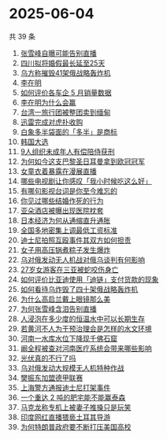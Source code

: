 # 2025-06-04

共 39 条

<!-- BEGIN -->
<!-- 最后更新时间 Wed Jun 04 2025 19:18:46 GMT+0800 (China Standard Time) -->

1. [张雪峰自曝可能告别直播](https://www.zhihu.com/search?q=%E5%BC%A0%E9%9B%AA%E5%B3%B0%E8%87%AA%E6%9B%9D%E5%8F%AF%E8%83%BD%E5%91%8A%E5%88%AB%E7%9B%B4%E6%92%AD)
1. [四川拟将婚假最长延至25天](https://www.zhihu.com/search?q=%E5%9B%9B%E5%B7%9D%E6%8B%9F%E5%B0%86%E5%A9%9A%E5%81%87%E6%9C%80%E9%95%BF%E5%BB%B6%E8%87%B325%E5%A4%A9)
1. [乌方称摧毁41架俄战略轰炸机](https://www.zhihu.com/search?q=%E4%B9%8C%E6%96%B9%E7%A7%B0%E6%91%A7%E6%AF%8141%E6%9E%B6%E4%BF%84%E6%88%98%E7%95%A5%E8%BD%B0%E7%82%B8%E6%9C%BA)
1. [李在明](https://www.zhihu.com/search?q=%E6%9D%8E%E5%9C%A8%E6%98%8E)
1. [如何评价各车企 5 月销量数据](https://www.zhihu.com/search?q=%E5%A6%82%E4%BD%95%E8%AF%84%E4%BB%B7%E5%90%84%E8%BD%A6%E4%BC%81%205%20%E6%9C%88%E9%94%80%E9%87%8F%E6%95%B0%E6%8D%AE)
1. [李在明为什么会赢](https://www.zhihu.com/search?q=%E6%9D%8E%E5%9C%A8%E6%98%8E%E4%B8%BA%E4%BB%80%E4%B9%88%E4%BC%9A%E8%B5%A2)
1. [台湾一旅行团被整团卖到缅甸](https://www.zhihu.com/search?q=%E5%8F%B0%E6%B9%BE%E4%B8%80%E6%97%85%E8%A1%8C%E5%9B%A2%E8%A2%AB%E6%95%B4%E5%9B%A2%E5%8D%96%E5%88%B0%E7%BC%85%E7%94%B8)
1. [迅雷完成对虎扑收购](https://www.zhihu.com/search?q=%E8%BF%85%E9%9B%B7%E5%AE%8C%E6%88%90%E5%AF%B9%E8%99%8E%E6%89%91%E6%94%B6%E8%B4%AD)
1. [白象多半袋面的「多半」是商标](https://www.zhihu.com/search?q=%E7%99%BD%E8%B1%A1%E5%A4%9A%E5%8D%8A%E8%A2%8B%E9%9D%A2%E7%9A%84%E3%80%8C%E5%A4%9A%E5%8D%8A%E3%80%8D%E6%98%AF%E5%95%86%E6%A0%87)
1. [韩国大选](https://www.zhihu.com/search?q=%E9%9F%A9%E5%9B%BD%E5%A4%A7%E9%80%89)
1. [9人组织未成年人有偿陪侍获刑](https://www.zhihu.com/search?q=9%E4%BA%BA%E7%BB%84%E7%BB%87%E6%9C%AA%E6%88%90%E5%B9%B4%E4%BA%BA%E6%9C%89%E5%81%BF%E9%99%AA%E4%BE%8D%E8%8E%B7%E5%88%91)
1. [为何如今这支巴黎圣日耳曼拿到欧冠冠军](https://www.zhihu.com/search?q=%E4%B8%BA%E4%BD%95%E5%A6%82%E4%BB%8A%E8%BF%99%E6%94%AF%E5%B7%B4%E9%BB%8E%E5%9C%A3%E6%97%A5%E8%80%B3%E6%9B%BC%E6%8B%BF%E5%88%B0%E6%AC%A7%E5%86%A0%E5%86%A0%E5%86%9B)
1. [女童衣着暴露在漫展直播](https://www.zhihu.com/search?q=%E5%A5%B3%E7%AB%A5%E8%A1%A3%E7%9D%80%E6%9A%B4%E9%9C%B2%E5%9C%A8%E6%BC%AB%E5%B1%95%E7%9B%B4%E6%92%AD)
1. [哪些电视剧让你感叹「我小时候吃这么好」](https://www.zhihu.com/search?q=%E5%93%AA%E4%BA%9B%E7%94%B5%E8%A7%86%E5%89%A7%E8%AE%A9%E4%BD%A0%E6%84%9F%E5%8F%B9%E3%80%8C%E6%88%91%E5%B0%8F%E6%97%B6%E5%80%99%E5%90%83%E8%BF%99%E4%B9%88%E5%A5%BD%E3%80%8D)
1. [有哪句影视台词是你至今难忘的](https://www.zhihu.com/search?q=%E6%9C%89%E5%93%AA%E5%8F%A5%E5%BD%B1%E8%A7%86%E5%8F%B0%E8%AF%8D%E6%98%AF%E4%BD%A0%E8%87%B3%E4%BB%8A%E9%9A%BE%E5%BF%98%E7%9A%84)
1. [你见过哪些结婚作死的行为](https://www.zhihu.com/search?q=%E4%BD%A0%E8%A7%81%E8%BF%87%E5%93%AA%E4%BA%9B%E7%BB%93%E5%A9%9A%E4%BD%9C%E6%AD%BB%E7%9A%84%E8%A1%8C%E4%B8%BA)
1. [亚朵酒店被曝出现医院枕套](https://www.zhihu.com/search?q=%E4%BA%9A%E6%9C%B5%E9%85%92%E5%BA%97%E8%A2%AB%E6%9B%9D%E5%87%BA%E7%8E%B0%E5%8C%BB%E9%99%A2%E6%9E%95%E5%A5%97)
1. [日本经济为何从通缩直升通胀](https://www.zhihu.com/search?q=%E6%97%A5%E6%9C%AC%E7%BB%8F%E6%B5%8E%E4%B8%BA%E4%BD%95%E4%BB%8E%E9%80%9A%E7%BC%A9%E7%9B%B4%E5%8D%87%E9%80%9A%E8%83%80)
1. [全国多地密集上调最低工资标准](https://www.zhihu.com/search?q=%E5%85%A8%E5%9B%BD%E5%A4%9A%E5%9C%B0%E5%AF%86%E9%9B%86%E4%B8%8A%E8%B0%83%E6%9C%80%E4%BD%8E%E5%B7%A5%E8%B5%84%E6%A0%87%E5%87%86)
1. [迪士尼拍照互殴事件其双方如何担责](https://www.zhihu.com/search?q=%E8%BF%AA%E5%A3%AB%E5%B0%BC%E6%8B%8D%E7%85%A7%E4%BA%92%E6%AE%B4%E4%BA%8B%E4%BB%B6%E5%85%B6%E5%8F%8C%E6%96%B9%E5%A6%82%E4%BD%95%E6%8B%85%E8%B4%A3)
1. [女子用高压锅煮粽子发生爆炸](https://www.zhihu.com/search?q=%E5%A5%B3%E5%AD%90%E7%94%A8%E9%AB%98%E5%8E%8B%E9%94%85%E7%85%AE%E7%B2%BD%E5%AD%90%E5%8F%91%E7%94%9F%E7%88%86%E7%82%B8)
1. [乌对俄发动无人机战对俄乌谈判有何影响](https://www.zhihu.com/search?q=%E4%B9%8C%E5%AF%B9%E4%BF%84%E5%8F%91%E5%8A%A8%E6%97%A0%E4%BA%BA%E6%9C%BA%E6%88%98%E5%AF%B9%E4%BF%84%E4%B9%8C%E8%B0%88%E5%88%A4%E6%9C%89%E4%BD%95%E5%BD%B1%E5%93%8D)
1. [27岁女游客在三亚被蛇咬伤身亡](https://www.zhihu.com/search?q=27%E5%B2%81%E5%A5%B3%E6%B8%B8%E5%AE%A2%E5%9C%A8%E4%B8%89%E4%BA%9A%E8%A2%AB%E8%9B%87%E5%92%AC%E4%BC%A4%E8%BA%AB%E4%BA%A1)
1. [如何评价比亚迪使用「迪链」支付货款的现象](https://www.zhihu.com/search?q=%E5%A6%82%E4%BD%95%E8%AF%84%E4%BB%B7%E6%AF%94%E4%BA%9A%E8%BF%AA%E4%BD%BF%E7%94%A8%E3%80%8C%E8%BF%AA%E9%93%BE%E3%80%8D%E6%94%AF%E4%BB%98%E8%B4%A7%E6%AC%BE%E7%9A%84%E7%8E%B0%E8%B1%A1)
1. [如何看待乌炸毁了四十架俄战略轰炸机](https://www.zhihu.com/search?q=%E5%A6%82%E4%BD%95%E7%9C%8B%E5%BE%85%E4%B9%8C%E7%82%B8%E6%AF%81%E4%BA%86%E5%9B%9B%E5%8D%81%E6%9E%B6%E4%BF%84%E6%88%98%E7%95%A5%E8%BD%B0%E7%82%B8%E6%9C%BA)
1. [为什么高启兰戴上眼镜那么美](https://www.zhihu.com/search?q=%E4%B8%BA%E4%BB%80%E4%B9%88%E9%AB%98%E5%90%AF%E5%85%B0%E6%88%B4%E4%B8%8A%E7%9C%BC%E9%95%9C%E9%82%A3%E4%B9%88%E7%BE%8E)
1. [为何张雪峰含泪告别直播](https://www.zhihu.com/search?q=%E4%B8%BA%E4%BD%95%E5%BC%A0%E9%9B%AA%E5%B3%B0%E5%90%AB%E6%B3%AA%E5%91%8A%E5%88%AB%E7%9B%B4%E6%92%AD)
1. [人浸泡在多少度的恒温水中可以长期生存](https://www.zhihu.com/search?q=%E4%BA%BA%E6%B5%B8%E6%B3%A1%E5%9C%A8%E5%A4%9A%E5%B0%91%E5%BA%A6%E7%9A%84%E6%81%92%E6%B8%A9%E6%B0%B4%E4%B8%AD%E5%8F%AF%E4%BB%A5%E9%95%BF%E6%9C%9F%E7%94%9F%E5%AD%98)
1. [若黄河不人为干预治理会是怎样的水文环境](https://www.zhihu.com/search?q=%E8%8B%A5%E9%BB%84%E6%B2%B3%E4%B8%8D%E4%BA%BA%E4%B8%BA%E5%B9%B2%E9%A2%84%E6%B2%BB%E7%90%86%E4%BC%9A%E6%98%AF%E6%80%8E%E6%A0%B7%E7%9A%84%E6%B0%B4%E6%96%87%E7%8E%AF%E5%A2%83)
1. [河南一水库水位下降现千佛石窟](https://www.zhihu.com/search?q=%E6%B2%B3%E5%8D%97%E4%B8%80%E6%B0%B4%E5%BA%93%E6%B0%B4%E4%BD%8D%E4%B8%8B%E9%99%8D%E7%8E%B0%E5%8D%83%E4%BD%9B%E7%9F%B3%E7%AA%9F)
1. [阚全程被查对河南医疗系统会带来哪些影响](https://www.zhihu.com/search?q=%E9%98%9A%E5%85%A8%E7%A8%8B%E8%A2%AB%E6%9F%A5%E5%AF%B9%E6%B2%B3%E5%8D%97%E5%8C%BB%E7%96%97%E7%B3%BB%E7%BB%9F%E4%BC%9A%E5%B8%A6%E6%9D%A5%E5%93%AA%E4%BA%9B%E5%BD%B1%E5%93%8D)
1. [光伏真的不行了吗](https://www.zhihu.com/search?q=%E5%85%89%E4%BC%8F%E7%9C%9F%E7%9A%84%E4%B8%8D%E8%A1%8C%E4%BA%86%E5%90%97)
1. [乌对俄发动大规模无人机特种作战](https://www.zhihu.com/search?q=%E4%B9%8C%E5%AF%B9%E4%BF%84%E5%8F%91%E5%8A%A8%E5%A4%A7%E8%A7%84%E6%A8%A1%E6%97%A0%E4%BA%BA%E6%9C%BA%E7%89%B9%E7%A7%8D%E4%BD%9C%E6%88%98)
1. [樊振东加盟德甲联赛](https://www.zhihu.com/search?q=%E6%A8%8A%E6%8C%AF%E4%B8%9C%E5%8A%A0%E7%9B%9F%E5%BE%B7%E7%94%B2%E8%81%94%E8%B5%9B)
1. [上海警方通报迪士尼打架事件](https://www.zhihu.com/search?q=%E4%B8%8A%E6%B5%B7%E8%AD%A6%E6%96%B9%E9%80%9A%E6%8A%A5%E8%BF%AA%E5%A3%AB%E5%B0%BC%E6%89%93%E6%9E%B6%E4%BA%8B%E4%BB%B6)
1. [一个重达 2 吨的肥宅能不能赢泰森](https://www.zhihu.com/search?q=%E4%B8%80%E4%B8%AA%E9%87%8D%E8%BE%BE%202%20%E5%90%A8%E7%9A%84%E8%82%A5%E5%AE%85%E8%83%BD%E4%B8%8D%E8%83%BD%E8%B5%A2%E6%B3%B0%E6%A3%AE)
1. [马克龙称专机上被妻子推搡只是玩笑](https://www.zhihu.com/search?q=%E9%A9%AC%E5%85%8B%E9%BE%99%E7%A7%B0%E4%B8%93%E6%9C%BA%E4%B8%8A%E8%A2%AB%E5%A6%BB%E5%AD%90%E6%8E%A8%E6%90%A1%E5%8F%AA%E6%98%AF%E7%8E%A9%E7%AC%91)
1. [印度网红直播猥亵土耳其导游](https://www.zhihu.com/search?q=%E5%8D%B0%E5%BA%A6%E7%BD%91%E7%BA%A2%E7%9B%B4%E6%92%AD%E7%8C%A5%E4%BA%B5%E5%9C%9F%E8%80%B3%E5%85%B6%E5%AF%BC%E6%B8%B8)
1. [为何特朗普政府要不断打压美国高校](https://www.zhihu.com/search?q=%E4%B8%BA%E4%BD%95%E7%89%B9%E6%9C%97%E6%99%AE%E6%94%BF%E5%BA%9C%E8%A6%81%E4%B8%8D%E6%96%AD%E6%89%93%E5%8E%8B%E7%BE%8E%E5%9B%BD%E9%AB%98%E6%A0%A1)

<!-- END -->
